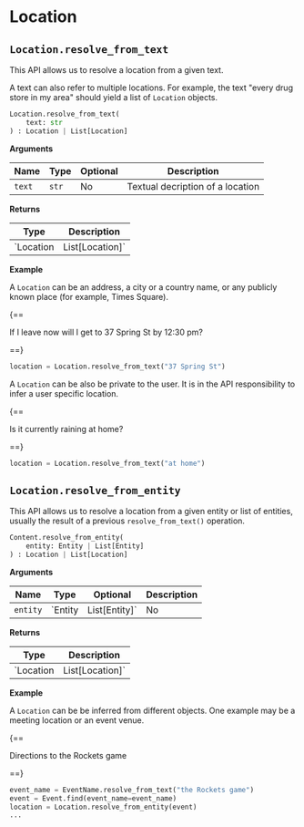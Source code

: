 # Location

## `Location.resolve_from_text`

This API allows us to resolve a location from a given text.

A text can also refer to multiple locations. For example, the text "every drug store in my area" should yield a list of `Location` objects.

``` py
Location.resolve_from_text(
    text: str
) : Location | List[Location]
```

**Arguments**

| Name          | Type          | Optional  | Description                              |
| ------------- | --------------| --------- | ---------------------------------------- |
| `text`        | `str`         | No        | Textual decription of a location         |

**Returns**

| Type          | Description       |
| ------------- | ----------------- |
| `Location | List[Location]`    | `Location` object or a list of `Location` objects based on the `text` parameter to this function. |

**Example**

A `Location` can be an address, a city or a country name, or any publicly known place (for example, Times Square).

{==

If I leave now will I get to 37 Spring St by 12:30 pm?

==}

``` py
location = Location.resolve_from_text("37 Spring St")
```

A `Location` can be also be private to the user. It is in the API responsibility to infer a user specific location.

{==

Is it currently raining at home?

==}

``` py
location = Location.resolve_from_text("at home")
```

## `Location.resolve_from_entity`

This API allows us to resolve a location from a given entity or list of entities, usually the result of a previous `resolve_from_text()` operation.

``` py
Content.resolve_from_entity(
    entity: Entity | List[Entity]
) : Location | List[Location]
```

**Arguments**

| Name          | Type          | Optional  | Description                                   |
| ------------- | ------------- | --------- | --------------------------------------------- |
| `entity`      | `Entity | List[Entity]`      | No        | An `Entity` object to be transformed to a `Location` |

**Returns**

| Type          | Description       |
| ------------- | ----------------- |
| `Location | List[Location]`    | A location object or a list of `Location` objects based on the `text` parameter to this function. |

**Example**

A `Location` can be be inferred from different objects. One example may be a meeting location or an event venue.

{==

Directions to the Rockets game

==}

``` py
event_name = EventName.resolve_from_text("the Rockets game")
event = Event.find(event_name=event_name)
location = Location.resolve_from_entity(event)
...
```
